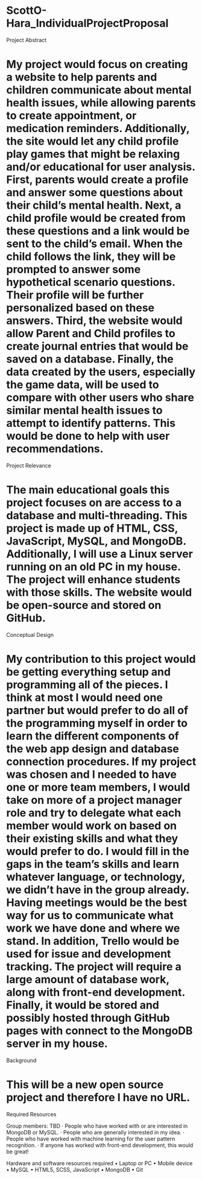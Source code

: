 # ScottO-Hara_IndividualProjectProposal
Project Abstract
	
#	My project would focus on creating a website to help parents and children communicate about mental health issues, while allowing parents to create appointment, or medication reminders. Additionally, the site would let any child profile play games that might be relaxing and/or educational for user analysis. First, parents would create a profile and answer some questions about their child’s mental health. Next, a child profile would be created from these questions and a link would be sent to the child’s email. When the child follows the link, they will be prompted to answer some hypothetical scenario questions. Their profile will be further personalized based on these answers. Third, the website would allow Parent and Child profiles to create journal entries that would be saved on a database. Finally, the data created by the users, especially the game data, will be used to compare with other users who share similar mental health issues to attempt to identify patterns. This would be done to help with user recommendations. 

Project Relevance
	
#	The main educational goals this project focuses on are access to a database and multi-threading. This project is made up of HTML, CSS, JavaScript, MySQL, and MongoDB. Additionally, I will use a Linux server running on an old PC in my house. The project will enhance students with those skills. The website would be open-source and stored on GitHub. 

Conceptual Design

#	My contribution to this project would be getting everything setup and programming all of the pieces. I think at most I would need one partner but would prefer to do all of the programming myself in order to learn the different components of the web app design and database connection procedures. If my project was chosen and I needed to have one or more team members, I would take on more of a project manager role and try to delegate what each member would work on based on their existing skills and what they would prefer to do. I would fill in the gaps in the team’s skills and learn whatever language, or technology, we didn’t have in the group already. Having meetings would be the best way for us to communicate what work we have done and where we stand. In addition, Trello would be used for issue and development tracking. The project will require a large amount of database work, along with front-end development. Finally, it would be stored and possibly hosted through GitHub pages with connect to the MongoDB server in my house.

Background

#	This will be a new open source project and therefore I have no URL.
Required Resources

Group members: TBD
·	People who have worked with or are interested in MongoDB or MySQL.
·	People who are generally interested in my idea.
·	People who have worked with machine learning for the user pattern recognition.
·	If anyone has worked with front-end development, this would be great!

Hardware and software resources required
•	Laptop or PC
•	Mobile device
•	MySQL
•	HTML5, SCSS, JavaScript
•	MongoDB
•	Git
